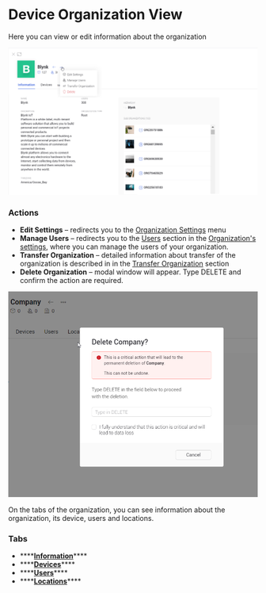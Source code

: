 # Device Organization View

Here you can view or edit information about the organization

![](../../.gitbook/assets/organization-action-menu.png)

### **Actions**

* **Edit Settings** – redirects you to the [Organization Settings](../settings/organization-settings/) menu
* **Manage Users** – redirects you to the [Users](../settings/organization-settings/users.md) section in the [Organization's settings](../settings/organization-settings/), where you can manage the users of your organization.
* **Transfer Organization** – detailed information about transfer of the organization is described in in the  [Transfer Organization](transfer-organization.md) section
* **Delete Organization** – modal window will appear. Type DELETE and confirm the action are required.

![](../../.gitbook/assets/organization-action-menu-delete.png)

On the tabs of the organization, you can see information about the organization, its device, users and locations.

### Tabs

* \*\*\*\*[**Information**](./#page-of-organization)\*\*\*\*
* \*\*\*\*[**Devices**](../devices/#table-view)\*\*\*\*
* \*\*\*\*[**Users**](../settings/organization-settings/users.md)\*\*\*\*
* \*\*\*\*[**Locations**](../settings/organization-settings/locations.md)\*\*\*\*

